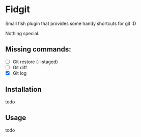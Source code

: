 # Fidgit

Small fish plugin that provides some handy shortcuts for git :D

Nothing special.

## Missing commands:

- [ ] Git restore (--staged)
- [ ] Git diff
- [x] Git log

## Installation

todo

## Usage

todo

